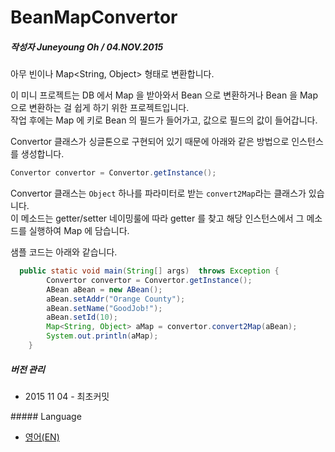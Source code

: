 # BeanMapConvertor
#####  작성자 Juneyoung Oh / 04.NOV.2015
아무 빈이나 Map&lt;String, Object> 형태로 변환합니다.<br>

이 미니 프로젝트는 DB 에서 Map 을 받아와서 Bean 으로 변환하거나 Bean 을 Map으로 변환하는 걸 쉽게 하기 위한 프로젝트입니다.<br>
작업 후에는 Map 에 키로 Bean 의 필드가 들어가고, 값으로 필드의 값이 들어갑니다.<br>

Convertor 클래스가 싱글톤으로 구현되어 있기 때문에 아래와 같은 방법으로 인스턴스를 생성합니다.<br>
```java
Convertor convertor = Convertor.getInstance();
```

Convertor 클래스는 `Object` 하나를 파라미터로 받는 `convert2Map`라는 클래스가 있습니다.<br>
이 메소드는 getter/setter 네이밍룰에 따라 getter 를 찾고 해당 인스턴스에서 그 메소드를 실행하여 Map 에 담습니다.<br>

샘플 코드는 아래와 같습니다.<br>

```java
  public static void main(String[] args)  throws Exception {
		Convertor convertor = Convertor.getInstance();
		ABean aBean = new ABean();
		aBean.setAddr("Orange County");
		aBean.setName("GoodJob!");
		aBean.setId(10);
		Map<String, Object> aMap = convertor.convert2Map(aBean);
		System.out.println(aMap);
	}
```


##### 버전 관리
<div>
<ul>
  <li>2015 11 04 - 최초커밋</li>
<ul>
</div>
##### Language
<div>
<ul>
  <li><a href='../../blob/master/README.md'>영어(EN)</br></li>
<ul>
</div>
